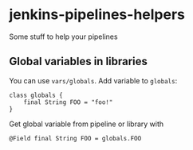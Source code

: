 # jenkins-pipelines-helpers
Some stuff to help your pipelines


## Global variables in libraries

You can use `vars/globals`. Add variable to `globals`:

```
class globals {
    final String FOO = "foo!"
}
```

Get global variable from pipeline or library with

```
@Field final String FOO = globals.FOO
```

